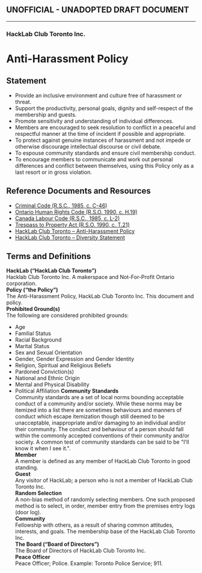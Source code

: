 ## **UNOFFICIAL - UNADOPTED DRAFT DOCUMENT**

---

### HackLab Club Toronto Inc.
# Anti-Harassment Policy

## Statement
+	Provide an inclusive environment and culture free of harassment or threat.
+	Support the productivity, personal goals, dignity and self-respect of the membership and guests.
+	Promote sensitivity and understanding of individual differences.
+	Members are encouraged to seek resolution to conflict in a peaceful and respectful manner at the time of incident if possible and appropriate.
+	To protect against genuine instances of harassment and not impede or otherwise discourage intellectual discourse or civil debate.
+	To espouse community standards and ensure civil membership conduct.
+	To encourage members to communicate and work out personal differences and conflict between themselves, using this Policy only as a last resort or in gross violation.

## Reference Documents and Resources
+ [Criminal Code (R.S.C., 1985, c. C-46)](http://laws-lois.justice.gc.ca/eng/acts/C-46/index.html) 
+ [Ontario Human Rights Code (R.S.O. 1990, c. H.19)](https://www.ontario.ca/laws/statute/90h19)
+ [Canada Labour Code (R.S.C., 1985, c. L-2)](http://laws-lois.justice.gc.ca/eng/acts/l-2/)
+ [Trespass to Property Act (R.S.O. 1990, c. T.21)](https://www.ontario.ca/laws/statute/90t21)
+ [HackLab Club Toronto – Anti-Harassment Policy](https://github.com/hacklabto/HackLabTO-AHP)
+ [HackLab Club Toronto – Diversity Statement](https://github.com/hacklabto/HackLabTO-Diversity-Statement)

## Terms and Definitions
**HackLab (“HackLab Club Toronto”)**  
Hacklab Club Toronto Inc.  A makerspace and Not-For-Profit Ontario corporation.  
**Policy (“the Policy”)**  
The Anti-Harassment Policy, HackLab Club Toronto Inc. This document and policy.  
**Prohibited Ground(s)**  
The following are considered prohibited grounds:  
+ Age
+ Familial Status
+ Racial Background
+ Marital Status
+ Sex and Sexual Orientation
+ Gender, Gender Expression and Gender Identity
+ Religion, Spiritual and Religious Beliefs
+ Pardoned Conviction(s)
+ National and Ethnic Origin
+ Mental and Physical Disability
+ Political Affiliation
**Community Standards**  
Community standards are a set of local norms bounding acceptable conduct of a community and/or society.  While these norms may be itemized into a list there are sometimes behaviours and manners of conduct which escape itemization though still deemed to be unacceptable, inappropriate and/or damaging to an individual and/or their community.  The conduct and behaviour of a person should fall within the commonly accepted conventions of their community and/or society.  A common test of community standards can be said to be "I'll know it when I see it.".  
**Member**  
A member is defined as any member of HackLab Club Toronto in good standing.  
**Guest**  
Any visitor of HackLab; a person who is not a member of HackLab Club Toronto Inc.  
**Random Selection**  
A non-bias method of randomly selecting members.  One such proposed method is to select, in order, member entry from the premises entry logs (door log).  
**Community**  
Fellowship with others, as a result of sharing common attitudes, interests, and goals.  The membership base of the HackLab Club Toronto Inc.  
**The Board (“Board of Directors”)**  
The Board of Directors of HackLab Club Toronto Inc.  
**Peace Officer**  
Peace Officer; Police. Example: Toronto Police Service; 911.  

